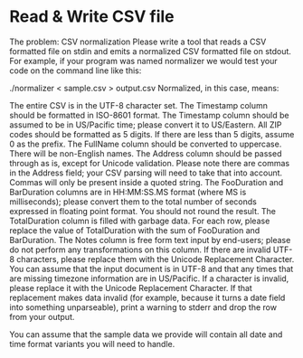 # Read & Write CSV file


The problem: CSV normalization
Please write a tool that reads a CSV formatted file on stdin and emits a normalized CSV formatted file on stdout. For example, if your program was named normalizer we would test your code on the command line like this:

./normalizer < sample.csv > output.csv
Normalized, in this case, means:

The entire CSV is in the UTF-8 character set.
The Timestamp column should be formatted in ISO-8601 format.
The Timestamp column should be assumed to be in US/Pacific time; please convert it to US/Eastern.
All ZIP codes should be formatted as 5 digits. If there are less than 5 digits, assume 0 as the prefix.
The FullName column should be converted to uppercase. There will be non-English names.
The Address column should be passed through as is, except for Unicode validation. Please note there are commas in the Address field; your CSV parsing will need to take that into account. Commas will only be present inside a quoted string.
The FooDuration and BarDuration columns are in HH:MM:SS.MS format (where MS is milliseconds); please convert them to the total number of seconds expressed in floating point format. You should not round the result.
The TotalDuration column is filled with garbage data. For each row, please replace the value of TotalDuration with the sum of FooDuration and BarDuration.
The Notes column is free form text input by end-users; please do not perform any transformations on this column. If there are invalid UTF-8 characters, please replace them with the Unicode Replacement Character.
You can assume that the input document is in UTF-8 and that any times that are missing timezone information are in US/Pacific. If a character is invalid, please replace it with the Unicode Replacement Character. If that replacement makes data invalid (for example, because it turns a date field into something unparseable), print a warning to stderr and drop the row from your output.

You can assume that the sample data we provide will contain all date and time format variants you will need to handle.

